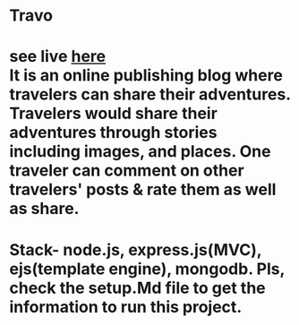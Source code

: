 # Travo

see live <a href="https://travo.onrender.com/">here</a>
<br>
It is an online publishing blog where travelers can share their adventures. Travelers would share their adventures through stories including images, and places. One traveler can comment on other travelers' posts & rate them as well as share.
=====================================================================================================================================
Stack- node.js, express.js(MVC), ejs(template engine), mongodb. Pls, check the setup.Md file to get the information to run this project.
=====================================================================================================================================

